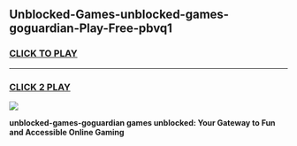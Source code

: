 
## Unblocked-Games-unblocked-games-goguardian-Play-Free-pbvq1
<h3>
<a href="https://premium76.site?title=unblocked-games-goguardian&ref=12A">CLICK TO PLAY</a></h3>
<hr>

<h3>
<a href="https://premium76.site?title=unblocked-games-goguardian&ref=12A">CLICK 2 PLAY</a>
  
</h3>

<a href="https://premium76.site?title=unblocked-games-goguardian&ref=12A"><img src="https://clearcache.store/games.png"></a>


**unblocked-games-goguardian games unblocked: Your Gateway to Fun and Accessible Online Gaming**
